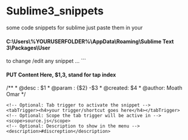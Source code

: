 # Sublime3_snippets
some code snippets for sublime 
just paste them in your <br />
<h4> C:\Users\%YOURUSERFOLDER%\AppData\Roaming\Sublime Text 3\Packages\User </h4>
to change /edit any snippet ... 
 ```
<snippet>
    <content>
    
   
   <h4 >PUT Content Here, $1,3, stand for tap index </h4>
/**
* @desc : $1
*	@param : {$2} -$3
*	@created: $4 
*	@author: Moath Omar
*/
    </content>
    
    <!-- Optional: Tab trigger to activate the snippet -->
    <tabTrigger><h4>your trigger/shortcut goes here</h4></tabTrigger>
    <!-- Optional: Scope the tab trigger will be active in -->
    <scope>source.js</scope>
    <!-- Optional: Description to show in the menu -->
    <description>#discreption</description>
</snippet>

   ```